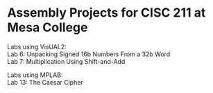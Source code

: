 # Assembly Projects for CISC 211 at Mesa College

Labs using VisUAL2:\
Lab 6: Unpacking Signed 16b Numbers From a 32b Word\
Lab 7: Multiplication Using Shift-and-Add

Labs using MPLAB:\
Lab 13: The Caesar Cipher